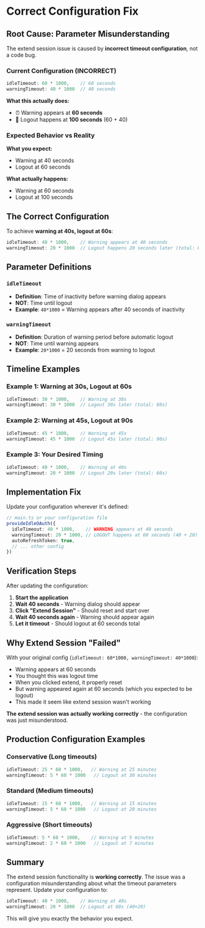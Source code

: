 # Correct Configuration Fix

## Root Cause: Parameter Misunderstanding

The extend session issue is caused by **incorrect timeout configuration**, not a code bug.

### Current Configuration (INCORRECT)
```typescript
idleTimeout: 60 * 1000,    // 60 seconds
warningTimeout: 40 * 1000  // 40 seconds
```

**What this actually does:**
- ⏰ Warning appears at **60 seconds**
- 🚨 Logout happens at **100 seconds** (60 + 40)

### Expected Behavior vs Reality

**What you expect:**
- Warning at 40 seconds
- Logout at 60 seconds

**What actually happens:**
- Warning at 60 seconds
- Logout at 100 seconds

## The Correct Configuration

To achieve **warning at 40s, logout at 60s**:

```typescript
idleTimeout: 40 * 1000,    // Warning appears at 40 seconds
warningTimeout: 20 * 1000  // Logout happens 20 seconds later (total: 60s)
```

## Parameter Definitions

### `idleTimeout`
- **Definition**: Time of inactivity before warning dialog appears
- **NOT**: Time until logout
- **Example**: `40*1000` = Warning appears after 40 seconds of inactivity

### `warningTimeout`  
- **Definition**: Duration of warning period before automatic logout
- **NOT**: Time until warning appears
- **Example**: `20*1000` = 20 seconds from warning to logout

## Timeline Examples

### Example 1: Warning at 30s, Logout at 60s
```typescript
idleTimeout: 30 * 1000,    // Warning at 30s
warningTimeout: 30 * 1000  // Logout 30s later (total: 60s)
```

### Example 2: Warning at 45s, Logout at 90s  
```typescript
idleTimeout: 45 * 1000,    // Warning at 45s
warningTimeout: 45 * 1000  // Logout 45s later (total: 90s)
```

### Example 3: Your Desired Timing
```typescript
idleTimeout: 40 * 1000,    // Warning at 40s
warningTimeout: 20 * 1000  // Logout 20s later (total: 60s)
```

## Implementation Fix

Update your configuration wherever it's defined:

```typescript
// main.ts or your configuration file
provideIdleOAuth({
  idleTimeout: 40 * 1000,    // WARNING appears at 40 seconds
  warningTimeout: 20 * 1000, // LOGOUT happens at 60 seconds (40 + 20)
  autoRefreshToken: true,
  // ... other config
})
```

## Verification Steps

After updating the configuration:

1. **Start the application**
2. **Wait 40 seconds** - Warning dialog should appear
3. **Click "Extend Session"** - Should reset and start over
4. **Wait 40 seconds again** - Warning should appear again
5. **Let it timeout** - Should logout at 60 seconds total

## Why Extend Session "Failed"

With your original config (`idleTimeout: 60*1000, warningTimeout: 40*1000`):
- Warning appears at 60 seconds
- You thought this was logout time
- When you clicked extend, it properly reset
- But warning appeared again at 60 seconds (which you expected to be logout)
- This made it seem like extend session wasn't working

**The extend session was actually working correctly** - the configuration was just misunderstood.

## Production Configuration Examples

### Conservative (Long timeouts)
```typescript
idleTimeout: 25 * 60 * 1000,   // Warning at 25 minutes  
warningTimeout: 5 * 60 * 1000   // Logout at 30 minutes
```

### Standard (Medium timeouts)
```typescript
idleTimeout: 15 * 60 * 1000,   // Warning at 15 minutes
warningTimeout: 5 * 60 * 1000   // Logout at 20 minutes  
```

### Aggressive (Short timeouts)
```typescript
idleTimeout: 5 * 60 * 1000,    // Warning at 5 minutes
warningTimeout: 2 * 60 * 1000   // Logout at 7 minutes
```

## Summary

The extend session functionality is **working correctly**. The issue was a configuration misunderstanding about what the timeout parameters represent. Update your configuration to:

```typescript
idleTimeout: 40 * 1000,    // Warning at 40s
warningTimeout: 20 * 1000  // Logout at 60s (40+20)
```

This will give you exactly the behavior you expect.